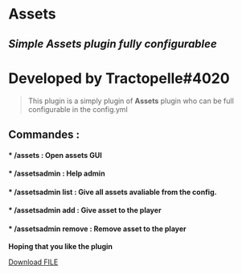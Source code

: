 # Assets
## _Simple Assets plugin fully configurablee_

# Developed by Tractopelle#4020

> This plugin is a simply plugin of **Assets** plugin who can be full configurable in the config.yml

## Commandes : 

#### * /assets : Open assets GUI
#### * /assetsadmin : Help admin
#### * /assetsadmin list : Give all assets avaliable from the config.
#### * /assetsadmin add <player> <asset> : Give asset to the player
#### * /assetsadmin remove <player> <asset> : Remove asset to the player

**Hoping that you like the plugin**

<a id="raw-url" href="https://raw.githubusercontent.com/github-username/project/master/filename">Download FILE</a>
